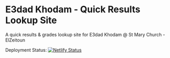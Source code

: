 # E3dad Khodam - Quick Results Lookup Site

A quick results & grades lookup site for E3dad Khodam @ St Mary Church - ElZeitoun

Deployment Status: [![Netlify Status](https://api.netlify.com/api/v1/badges/5ba81a63-a76b-457e-add4-f3386b772b60/deploy-status)](https://app.netlify.com/sites/e3dad-khodam-stmaryztn/deploys)


